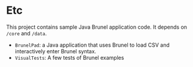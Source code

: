 # Etc

This project contains sample Java Brunel application code.  It depends on `/core` and `/data`.

* `BrunelPad`:  a Java application that uses Brunel to load CSV and interactively enter Brunel syntax.
* `VisualTests`:  A few tests of Brunel examples


